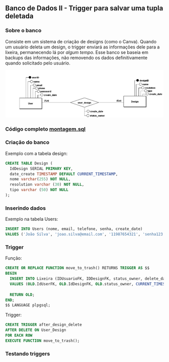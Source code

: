 ## Banco de Dados II - Trigger para salvar uma tupla deletada

### Sobre o banco

Consiste em um sistema de criação de designs (como o Canva). Quando um usuário deleta um design, o trigger enviará as informações dele para a lixeira, permanecendo lá por *algum tempo*. Esse banco se baseia em backups das informações, não removendo os dados definitivamente quando solicitado pelo usuário.

![Diagrama ER](/P6%20-%20Banco%20de%20Dados%20II/bd2.png)

### Código completo [montagem.sql](/P6%20-%20Banco%20de%20Dados%20II/montagem.sql)

### Criação do banco

Exemplo com a tabela design:
```sql
CREATE TABLE Design (
  IdDesign SERIAL PRIMARY KEY,
  date_create TIMESTAMP DEFAULT CURRENT_TIMESTAMP,
  nome varchar(255) NOT NULL, 
  resolution varchar (30) NOT NULL,
  tipo varchar (50) NOT NULL 
);
```


### Inserindo dados

Exemplo na tabela Users:
```sql
INSERT INTO Users (nome, email, telefone, senha, create_date) 
VALUES ('João Silva', 'joao.silva@email.com', '11987654321', 'senha123', '2023-08-01 12:00:00');
```


### Trigger

Função:
```sql
CREATE OR REPLACE FUNCTION move_to_trash() RETURNS TRIGGER AS $$
BEGIN
  INSERT INTO Lixeira (IDUsuarioFK, IDDesignFK, status_owner, delete_date)
  VALUES (OLD.IdUserFK, OLD.IdDesignFK, OLD.status_owner, CURRENT_TIMESTAMP);

  RETURN OLD;
END;
$$ LANGUAGE plpgsql;
```

Trigger:
```sql
CREATE TRIGGER after_design_delete 
AFTER DELETE ON User_Design
FOR EACH ROW
EXECUTE FUNCTION move_to_trash();
```

### Testando triggers

```sql

```
